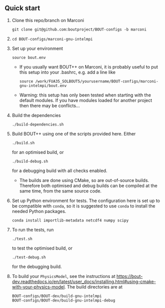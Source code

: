 Quick start
-----------

1. Clone this repo/branch on Marconi
    ```
    git clone git@github.com:boutproject/BOUT-configs -b marconi
    ```
2. `cd BOUT-configs/marconi-gnu-intelmpi`
3. Set up your environment
    ```
    source bout.env
    ```
    * If you usually want BOUT++ on Marconi, it is probably useful to put this
      setup into your .bashrc, e.g. add a line like
        ```
        source /work/FUA35_SOLBOUT5/yourusername/BOUT-configs/marconi-gnu-intelmpi/bout.env
        ```
    * Warning: this setup has only been tested when starting with the default
      modules. If you have modules loaded for another project then there may be
      conflicts...
4. Build the dependencies
    ```
    ./build-dependencies.sh
    ```
4. Build BOUT++ using one of the scripts provided here. Either
    ```
    ./build.sh
    ```
    for an optimised build, or
    ```
    ./build-debug.sh
    ```
    for a debugging build with all checks enabled.
      * The builds are done using CMake, so are out-of-source builds. Therefore
        both optimised and debug builds can be compiled at the same time, from
        the same source code.

5. Set up Python environment for tests. The configuration here is set up to be
   compatible with `conda`, so it is suggested to use `conda` to install the
   needed Python packages.
    ```
    conda install importlib-metadata netcdf4 numpy scipy
    ```
6. To run the tests, run
    ```
    ./test.sh
    ```
    to test the optimised build, or
    ```
    ./test-debug.sh
    ```
    for the debugging build.
7. To build your `PhysicsModel`, see the instructions at
   https://bout-dev.readthedocs.io/en/latest/user_docs/installing.html#using-cmake-with-your-physics-model.
   The build directories are at
   ```
   BOUT-configs/BOUT-dev/build-gnu-intelmpi
   BOUT-configs/BOUT-dev/build-gnu-intelmpi-debug
   ```
